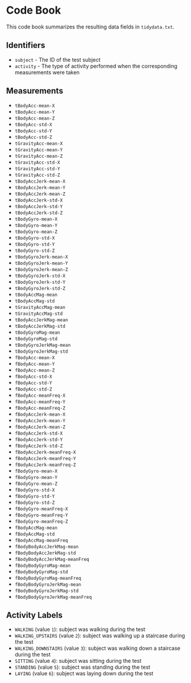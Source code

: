 # Code Book

This code book summarizes the resulting data fields in `tidydata.txt`.

## Identifiers

* `subject` - The ID of the test subject
* `activity` - The type of activity performed when the corresponding measurements were taken

## Measurements

* `tBodyAcc-mean-X`
* `tBodyAcc-mean-Y`
* `tBodyAcc-mean-Z`
* `tBodyAcc-std-X`
* `tBodyAcc-std-Y`
* `tBodyAcc-std-Z`
* `tGravityAcc-mean-X`
* `tGravityAcc-mean-Y`
* `tGravityAcc-mean-Z`
* `tGravityAcc-std-X`
* `tGravityAcc-std-Y`
* `tGravityAcc-std-Z`
* `tBodyAccJerk-mean-X`
* `tBodyAccJerk-mean-Y`
* `tBodyAccJerk-mean-Z`
* `tBodyAccJerk-std-X`
* `tBodyAccJerk-std-Y`
* `tBodyAccJerk-std-Z`
* `tBodyGyro-mean-X`
* `tBodyGyro-mean-Y`
* `tBodyGyro-mean-Z`
* `tBodyGyro-std-X`
* `tBodyGyro-std-Y`
* `tBodyGyro-std-Z`
* `tBodyGyroJerk-mean-X`
* `tBodyGyroJerk-mean-Y`
* `tBodyGyroJerk-mean-Z`
* `tBodyGyroJerk-std-X`
* `tBodyGyroJerk-std-Y`
* `tBodyGyroJerk-std-Z`
* `tBodyAccMag-mean`
* `tBodyAccMag-std`
* `tGravityAccMag-mean`
* `tGravityAccMag-std`
* `tBodyAccJerkMag-mean`
* `tBodyAccJerkMag-std`
* `tBodyGyroMag-mean`
* `tBodyGyroMag-std`
* `tBodyGyroJerkMag-mean`
* `tBodyGyroJerkMag-std`
* `fBodyAcc-mean-X`
* `fBodyAcc-mean-Y`
* `fBodyAcc-mean-Z`
* `fBodyAcc-std-X`
* `fBodyAcc-std-Y`
* `fBodyAcc-std-Z`
* `fBodyAcc-meanFreq-X`
* `fBodyAcc-meanFreq-Y`
* `fBodyAcc-meanFreq-Z`
* `fBodyAccJerk-mean-X`
* `fBodyAccJerk-mean-Y`
* `fBodyAccJerk-mean-Z`
* `fBodyAccJerk-std-X`
* `fBodyAccJerk-std-Y`
* `fBodyAccJerk-std-Z`
* `fBodyAccJerk-meanFreq-X`
* `fBodyAccJerk-meanFreq-Y`
* `fBodyAccJerk-meanFreq-Z`
* `fBodyGyro-mean-X`
* `fBodyGyro-mean-Y`
* `fBodyGyro-mean-Z`
* `fBodyGyro-std-X`
* `fBodyGyro-std-Y`
* `fBodyGyro-std-Z`
* `fBodyGyro-meanFreq-X`
* `fBodyGyro-meanFreq-Y`
* `fBodyGyro-meanFreq-Z`
* `fBodyAccMag-mean`
* `fBodyAccMag-std`
* `fBodyAccMag-meanFreq`
* `fBodyBodyAccJerkMag-mean`
* `fBodyBodyAccJerkMag-std`
* `fBodyBodyAccJerkMag-meanFreq`
* `fBodyBodyGyroMag-mean`
* `fBodyBodyGyroMag-std`
* `fBodyBodyGyroMag-meanFreq`
* `fBodyBodyGyroJerkMag-mean`
* `fBodyBodyGyroJerkMag-std`
* `fBodyBodyGyroJerkMag-meanFreq`

## Activity Labels

* `WALKING` (value `1`): subject was walking during the test
* `WALKING_UPSTAIRS` (value `2`): subject was walking up a staircase during the test
* `WALKING_DOWNSTAIRS` (value `3`): subject was walking down a staircase during the test
* `SITTING` (value `4`): subject was sitting during the test
* `STANDING` (value `5`): subject was standing during the test
* `LAYING` (value `6`): subject was laying down during the test
